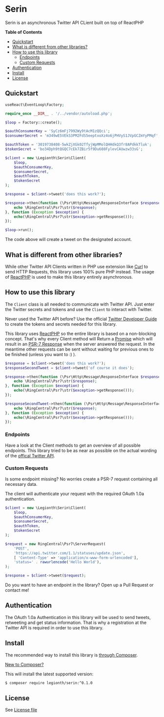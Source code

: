 # Serin

Serin is an asynchronous Twitter API CLient built on top of ReactPHP

**Table of Contents**

* [Quickstart](#quickstart)
* [What is different from other libraries?](#what-is-different-from-other-libraries)
* [How to use this library](#how-to-use-this-library)
  * [Endpoints](#endpoints)
  * [Custom Requests](#custom-requests)
* [Authentication](#authentication)
* [Install](#install)
* [License](#license)


## Quickstart

```php
useReact\EventLoop\Factory;

require_once __DIR__ . '/../vendor/autoload.php';

$loop = Factory::create();

$oauthConsumerKey = 'SyCz6mFj7992Wy9tAcM1zQQci';
$consumerSecret = 'm349wE5VEkS3PM2FdS5eeptxoXz4o6jPHVyS1JVpGCZmYyPMqf';

$oauthToken = '3019738408-5wkZjXGk02TfyjWpMMolQHHdkQ3fr8APdkkTluk';
$tokenSecret = 'bo34Dph9tQGQC7cEk7ZBir5f9Du608FylevCAUwzw33sG';

$client = new \Legionth\Serin\Client(
    $loop,
    $oauthConsumerKey,
    $consumerSecret,
    $oauthToken,
    $tokenSecret
);

$response = $client->tweet('does this work?');

$response->then(function (\Psr\Http\Message\ResponseInterface $response) use ($client) {
    echo \RingCentral\Psr7\str($response);
}, function (Exception $exception) {
    echo(\RingCentral\Psr7\str($exception->getResponse()));
});

$loop->run();
```

The code above will create a tweet on the designated account.

## What is different from other libraries?

While other Twitter API Clients written in PHP use extension like
[Curl](https://www.php.net/manual/de/book.curl.php)
to send HTTP Requests, this library uses 100% pure PHP instead.
The usage of [ReactPHP](https://github.com/reactphp) is used to make
this library entirely asynchronous. 

## How to use this library

The `Client` class is all needed to communicate with Twitter API.
Just enter the Twitter secrets and tokens and use the `Client` to
interact with Twitter.

Never used the Twitter API before?
Use the official [Twitter Developer Guide](https://developer.twitter.com/en)
to create the tokens and secrets needed for this library.

This library uses [ReactPHP](https://github.com/reactphp/)
so the entire library is based on a non-blocking concept.
That's why every Client method will Return a
[Promise](https://github.com/reactphp/promise)
which will result in an
[PSR-7 Response](https://www.php-fig.org/psr/psr-7/#33-psrhttpmessageresponseinterface)
when the server answered the request.
In the meantime other requests can be sent without waiting for previous ones
to be finished (unless you want to :) ).

```php
$response = $client->tweet('does this work?');
$responseSecondTweet = $client->tweet('of course it does');

$response->then(function (\Psr\Http\Message\ResponseInterface $response) use ($client) {
    echo \RingCentral\Psr7\str($response);
}, function (Exception $exception) {
    echo(\RingCentral\Psr7\str($exception->getResponse()));
});

$responseSecondTweet->then(function (\Psr\Http\Message\ResponseInterface $response) use ($client) {
    echo \RingCentral\Psr7\str($response);
}, function (Exception $exception) {
    echo(\RingCentral\Psr7\str($exception->getResponse()));
});
```

### Endpoints

Have a look at the Client methods to get an overview of all possible endpoints.
This library tried to be as near as possible on the actual wording of
the [offical Twitter API](https://developer.twitter.com/en/docs).

### Custom Requests

Is some endpoint missing?
No worries create a PSR-7 request containing all necessary data.

The client will authenticate your request with the required OAuth 1.0a authentication.

```php
$client = new \Legionth\Serin\Client(
    $loop,
    $oauthConsumerKey,
    $consumerSecret,
    $oauthToken,
    $tokenSecret
);

$request = new RingCentral\Psr7\ServerRequest(
    'POST',
    'https://api.twitter.com/1.1/statuses/update.json',
    [ 'Content-Type' => 'application/x-www-form-urlencoded'],
    'status=' . rawurlencode('Hello World'),
);

$response = $client->tweet($request);
```

Do you want to have an endpoint in the library?
Open up a Pull Request or contact me!

## Authentication

The OAuth 1.0a Authentication in this library will be used to send tweets,
retweeting and get status information.
That is why a registration at the Twitter API is required in order to use
this library.

## Install

The recommended way to install this library is
[through Composer](https://getcomposer.org).

[New to Composer?](https://getcomposer.org/doc/00-intro.md)

This will install the latest supported version:

```bash
$ composer require legionth/serin:^0.1.0
```

## License

See [License file](LICENSE)
